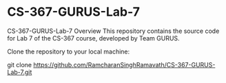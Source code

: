# CS-367-GURUS-Lab-7

CS-367-GURUS-Lab-7
Overview
This repository contains the source code for Lab 7 of the CS-367 course, developed by Team GURUS. 

Clone the repository to your local machine:

git clone https://github.com/RamcharanSinghRamavath/CS-367-GURUS-Lab-7.git
